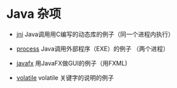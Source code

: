 # Java 杂项


* [jni](./jni) Java调用用C编写的动态库的例子（同一个进程内执行）
* [process](./process) Java调用外部程序（EXE）的例子 （两个进程）
* [javafx](./javafx) 用JavaFX做GUI的例子（用FXML)
 
* [volatile](./volatile) volatile 关键字的说明的例子